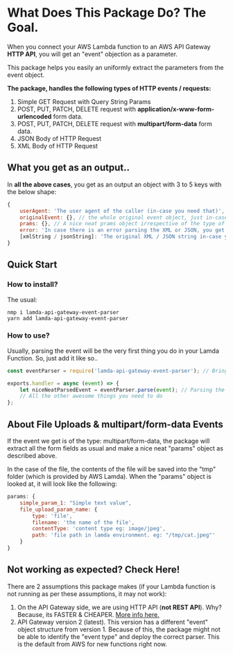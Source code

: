 # What Does This Package Do? The Goal.
When you connect your AWS Lambda function to an AWS API Gateway **HTTP API**, you will get an "event" objection as a parameter.

This package helps you easily an uniformly extract the parameters from the event object. 

**The package, handles the following types of HTTP events / requests:**

 1. Simple GET Request with Query String Params
 2. POST, PUT, PATCH, DELETE request with **application/x-www-form-urlencoded** form data.
 3. POST, PUT, PATCH, DELETE request with **multipart/form-data** form data.
 4. JSON Body of HTTP Request
 5. XML Body of HTTP Request

## What you get as an output..

In **all the above cases**, you get as an output an object with 3 to 5 keys with the below shape:
```javascript
{
	userAgent: 'The user agent of the caller (in-case you need that)',
	originalEvent: {}, // the whole original event object, just in-case.
	prams: {}, // A nice neat prams object irrespective of the type of input HTTP event.
	error: 'In case there is an error parsing the XML or JSON, you get an error here.',
	[xmlString / jsonString]: 'The original XML / JSON string in-case you need that and are not happy with the parsing.' 
}
```
## Quick Start
### How to install?
The usual:
```
nmp i lamda-api-gateway-event-parser
yarn add lamda-api-gateway-event-parser
```
### How to use?
Usually, parsing the event will be the very first thing you do in your Lamda Function. So, just add it like so..
```javascript
const eventParser = require('lamda-api-gateway-event-parser'); // Bring it in.

exports.handler = async (event) => {
	let niceNeatParsedEvent = eventParser.parse(event); // Parsing the event.
    // All the other awesome things you need to do
};
```
## About File Uploads & multipart/form-data Events

If the event we get is of the type: multipart/form-data, the package will extract all the form fields as usual and make a nice neat "params" object as described above.

In the case of the file, the contents of the file will be saved into the "tmp" folder (which is provided by AWS Lamda). When the "params" object is looked at, it will look like the following:

```javascript
params: {
	simple_param_1: "Simple text value",
	file_upload_param_name: {
		type: 'file',
		filename: 'the name of the file',
		contentType: 'content type eg: image/jpeg',
		path: 'file path in lamda environment. eg: "/tmp/cat.jpeg"'
	}
}
```
## Not working as expected? Check Here!
There are 2 assumptions this package makes (if your Lambda function is not running as per these assumptions, it may not work):

 1. On the API Gateway side, we are using HTTP API (**not REST API**). Why? Because, its FASTER & CHEAPER. [More info here.](https://aws.amazon.com/about-aws/whats-new/2019/12/amazon-api-gateway-offers-faster-cheaper-simpler-apis-using-http-apis-preview/)
 2. API Gateway version 2 (latest). This version has a different "event" object structure from version 1. Because of this, the package might not be able to identify the "event type" and deploy the correct parser. This is the default from AWS for new functions right now.
